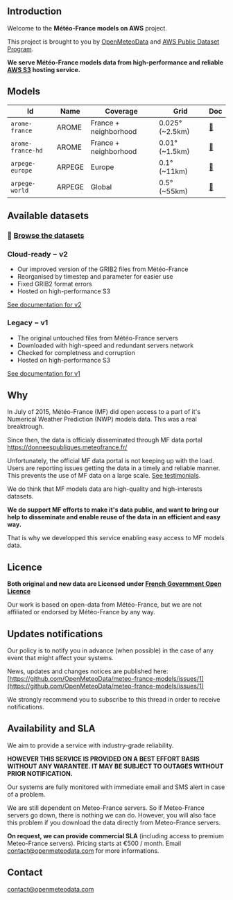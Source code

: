 ## Introduction

Welcome to the **Météo-France models on AWS** project.

This project is brought to you by [OpenMeteoData](https://openmeteodata.com) and [AWS Public Dataset Program](https://aws.amazon.com/opendata/public-datasets/).

**We serve Météo-France models data from high-performance and reliable [AWS S3](https://aws.amazon.com/s3/) hosting service.**

## Models

| Id | Name | Coverage | Grid | Doc |
| -- | ---- | -------- | ---------- | --- |
| `arome-france` | AROME | France + neighborhood | 0.025° (~2.5km) | [🔗 ](models/arome-france.md)
| `arome-france-hd` | AROME | France + neighborhood | 0.01° (~1.5km) | [🔗 ](models/arome-france-hd.md)
| `arpege-europe` | ARPEGE | Europe | 0.1° (~11km) | [🔗 ](models/arpege-europe.md)
| `arpege-world` | ARPEGE | Global | 0.5° (~55km) | [🔗 ](models/arpege-world.md)

## Available datasets

### 📂 [Browse the datasets](/)

### **Cloud-ready − v2**

* Our improved version of the GRIB2 files from Météo-France
* Reorganised by timestep and parameter for easier use
* Fixed GRIB2 format errors
* Hosted on high-performance S3

[See documentation for v2](datasets/v2.md)

### Legacy − v1

* The original untouched files from Météo-France servers
* Downloaded with high-speed and redundant servers network
* Checked for completness and corruption
* Hosted on high-performance S3

[See documentation for v1](datasets/v1.md)



## Why

In July of 2015, Météo-France (MF) did open access to a part of it's Numerical Weather Prediction (NWP) models data.
This was a real breaktrough.

Since then, the data is officialy disseminated through MF data portal <https://donneespubliques.meteofrance.fr/>

Unfortunately, the official MF data portal is not keeping up with the load. Users are reporting issues getting the data in a timely and reliable manner. This prevents the use of MF data on a large scale. [See testimonials](issue-testimonials.md).

We do think that MF models data are high-quality and high-interests datasets.

**We do support MF efforts to make it's data public, and want to bring our help to disseminate and enable reuse of the data in an efficient and easy way.**

That is why we developped this service enabling easy access to MF models data.

## Licence

**Both original and new data are Licensed under [French Government Open Licence](license.md)**

Our work is based on open-data from Météo-France, but we are not affiliated or endorsed by Météo-France by any way.

## Updates notifications

Our policy is to notify you in advance (when possible) in the case of any event that might affect your systems.

News, updates and changes notices are published here:<br>
[https://github.com/OpenMeteoData/meteo-france-models/issues/1](https://github.com/OpenMeteoData/meteo-france-models/issues/1)

We strongly recommend you to subscribe to this thread in order to receive notifications.

## Availability and SLA

We aim to provide a service with industry-grade reliability.

**HOWEVER THIS SERVICE IS PROVIDED ON A BEST EFFORT BASIS WITHOUT ANY WARANTEE. IT MAY BE SUBJECT TO OUTAGES WITHOUT PRIOR NOTIFICATION.**

Our systems are fully monitored with immediate email and SMS alert in case of a problem.

We are still dependent on Meteo-France servers. So if Meteo-France servers go down, there is nothing we can do. However, you will also face this problem if you download the data directly from Meteo-France servers.

**On request, we can provide commercial SLA** (including access to premium Meteo-France servers). Pricing starts at €500 / month. Email contact@openmeteodata.com for more informations.

## Contact

contact@openmeteodata.com
